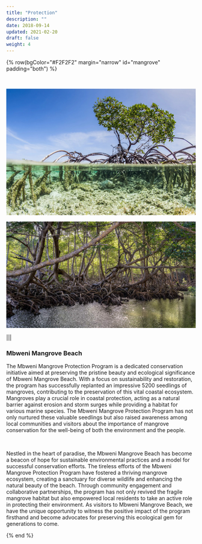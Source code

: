 ```yaml
---
title: "Protection"
description: ""
date: 2018-09-14
updated: 2021-02-20
draft: false
weight: 4
---
```



{% row(bgColor="#F2F2F2" margin="narrow" id="mangrove" padding="both") %}

<br>

![Mbweni Mangrove Beach](img/mangrove_beach.png#mx-auto#medium)


![Mbweni Mangrove Beach](img/mbweni_mangrove.jpeg#mx-auto#mediumo)


|||

### Mbweni Mangrove Beach

​The Mbweni Mangrove Protection Program is a dedicated conservation initiative aimed at preserving the pristine beauty and ecological significance of Mbweni Mangrove Beach. With a focus on sustainability and restoration, the program has successfully replanted an impressive 5200 seedlings of mangroves, contributing to the preservation of this vital coastal ecosystem. Mangroves play a crucial role in coastal protection, acting as a natural barrier against erosion and storm surges while providing a habitat for various marine species. The Mbweni Mangrove Protection Program has not only nurtured these valuable seedlings but also raised awareness among local communities and visitors about the importance of mangrove conservation for the well-being of both the environment and the people.

<br>

Nestled in the heart of paradise, the Mbweni Mangrove Beach has become a beacon of hope for sustainable environmental practices and a model for successful conservation efforts. The tireless efforts of the Mbweni Mangrove Protection Program have fostered a thriving mangrove ecosystem, creating a sanctuary for diverse wildlife and enhancing the natural beauty of the beach. Through community engagement and collaborative partnerships, the program has not only revived the fragile mangrove habitat but also empowered local residents to take an active role in protecting their environment. As visitors to Mbweni Mangrove Beach, we have the unique opportunity to witness the positive impact of the program firsthand and become advocates for preserving this ecological gem for generations to come.

{% end %}
